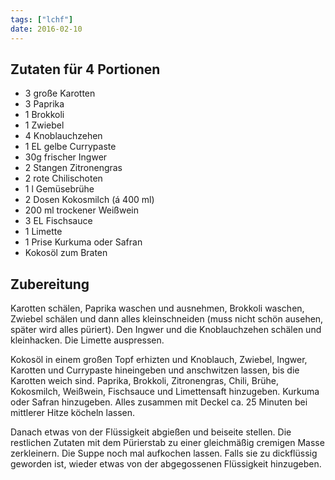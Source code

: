 ```yaml
---
tags: ["lchf"]
date: 2016-02-10
---
```


## Zutaten für 4 Portionen
- 3         große Karotten
- 3         Paprika
- 1         Brokkoli
- 1         Zwiebel
- 4         Knoblauchzehen
- 1 EL      gelbe Currypaste
- 30g       frischer Ingwer
- 2 Stangen Zitronengras
- 2         rote Chilischoten
- 1 l       Gemüsebrühe
- 2         Dosen Kokosmilch (á 400 ml)
- 200 ml    trockener Weißwein
- 3 EL      Fischsauce
- 1         Limette
- 1         Prise Kurkuma oder Safran
- Kokosöl zum Braten

## Zubereitung
Karotten schälen, Paprika waschen und ausnehmen, Brokkoli waschen, Zwiebel schälen und dann alles kleinschneiden (muss nicht schön ausehen, später wird alles püriert). Den Ingwer und die Knoblauchzehen schälen und kleinhacken. Die Limette auspressen.

Kokosöl in einem großen Topf erhizten und Knoblauch, Zwiebel, Ingwer, Karotten und Currypaste hineingeben und anschwitzen lassen, bis die Karotten weich sind. Paprika, Brokkoli, Zitronengras, Chili, Brühe, Kokosmilch, Weißwein, Fischsauce und Limettensaft hinzugeben. Kurkuma oder Safran hinzugeben. Alles zusammen mit Deckel ca. 25 Minuten bei mittlerer Hitze köcheln lassen.

Danach etwas von der Flüssigkeit abgießen und beiseite stellen. Die restlichen Zutaten mit dem Pürierstab zu einer gleichmäßig cremigen Masse zerkleinern. Die Suppe noch mal aufkochen lassen. Falls sie zu dickflüssig geworden ist, wieder etwas von der abgegossenen Flüssigkeit hinzugeben.
